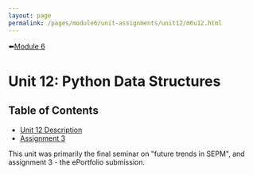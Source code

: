 ```yaml
---
layout: page
permalink: /pages/module6/unit-assignments/unit12/m6u12.html
---
```


⬅️[Module 6](/pages/module6.html)

# Unit 12: Python Data Structures


## Table of Contents

- [Unit 12 Description](/pages/module6/unit-assignments/unit12/m6u12-description.html)
- [Assignment 3](/pages/module6/assignment3/m6a3.html)

This unit was primarily the final seminar on "future trends in SEPM", and assignment 3 - the ePortfolio submission.
